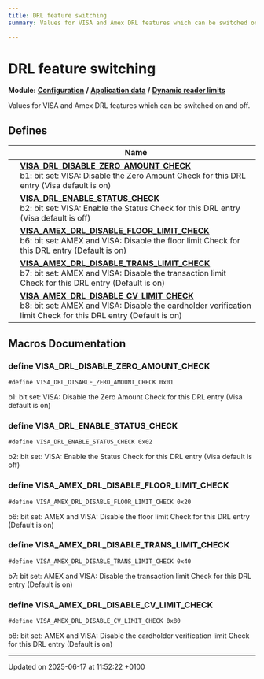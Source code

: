 ```yaml
---
title: DRL feature switching
summary: Values for VISA and Amex DRL features which can be switched on and off. 

---
```


# DRL feature switching

**Module:** **[Configuration](group___a_d_k___c_o_n_f_i_g_u_r_a_t_i_o_n.md)** **/** **[Application data](group___d_e_f___c_o_n_f___a_p_p_l_i.md)** **/** **[Dynamic reader limits](group___d_y_n_a_m_i_c___r_e_a_d_e_r___l_i_m_i_t_s.md)**

Values for VISA and Amex DRL features which can be switched on and off. 

## Defines

|                | Name           |
| -------------- | -------------- |
|  | **[VISA_DRL_DISABLE_ZERO_AMOUNT_CHECK](group___d_r_l___f_e_a_t_u_r_e___s_w_i_t_c_h_s.md#define-visa-drl-disable-zero-amount-check)** <br>b1: bit set: VISA: Disable the Zero Amount Check for this DRL entry (Visa default is on)  |
|  | **[VISA_DRL_ENABLE_STATUS_CHECK](group___d_r_l___f_e_a_t_u_r_e___s_w_i_t_c_h_s.md#define-visa-drl-enable-status-check)** <br>b2: bit set: VISA: Enable the Status Check for this DRL entry (Visa default is off)  |
|  | **[VISA_AMEX_DRL_DISABLE_FLOOR_LIMIT_CHECK](group___d_r_l___f_e_a_t_u_r_e___s_w_i_t_c_h_s.md#define-visa-amex-drl-disable-floor-limit-check)** <br>b6: bit set: AMEX and VISA: Disable the floor limit Check for this DRL entry (Default is on)  |
|  | **[VISA_AMEX_DRL_DISABLE_TRANS_LIMIT_CHECK](group___d_r_l___f_e_a_t_u_r_e___s_w_i_t_c_h_s.md#define-visa-amex-drl-disable-trans-limit-check)** <br>b7: bit set: AMEX and VISA: Disable the transaction limit Check for this DRL entry (Default is on)  |
|  | **[VISA_AMEX_DRL_DISABLE_CV_LIMIT_CHECK](group___d_r_l___f_e_a_t_u_r_e___s_w_i_t_c_h_s.md#define-visa-amex-drl-disable-cv-limit-check)** <br>b8: bit set: AMEX and VISA: Disable the cardholder verification limit Check for this DRL entry (Default is on)  |




## Macros Documentation

### define VISA_DRL_DISABLE_ZERO_AMOUNT_CHECK

```
#define VISA_DRL_DISABLE_ZERO_AMOUNT_CHECK 0x01
```

b1: bit set: VISA: Disable the Zero Amount Check for this DRL entry (Visa default is on) 

### define VISA_DRL_ENABLE_STATUS_CHECK

```
#define VISA_DRL_ENABLE_STATUS_CHECK 0x02
```

b2: bit set: VISA: Enable the Status Check for this DRL entry (Visa default is off) 

### define VISA_AMEX_DRL_DISABLE_FLOOR_LIMIT_CHECK

```
#define VISA_AMEX_DRL_DISABLE_FLOOR_LIMIT_CHECK 0x20
```

b6: bit set: AMEX and VISA: Disable the floor limit Check for this DRL entry (Default is on) 

### define VISA_AMEX_DRL_DISABLE_TRANS_LIMIT_CHECK

```
#define VISA_AMEX_DRL_DISABLE_TRANS_LIMIT_CHECK 0x40
```

b7: bit set: AMEX and VISA: Disable the transaction limit Check for this DRL entry (Default is on) 

### define VISA_AMEX_DRL_DISABLE_CV_LIMIT_CHECK

```
#define VISA_AMEX_DRL_DISABLE_CV_LIMIT_CHECK 0x80
```

b8: bit set: AMEX and VISA: Disable the cardholder verification limit Check for this DRL entry (Default is on) 



-------------------------------

Updated on 2025-06-17 at 11:52:22 +0100